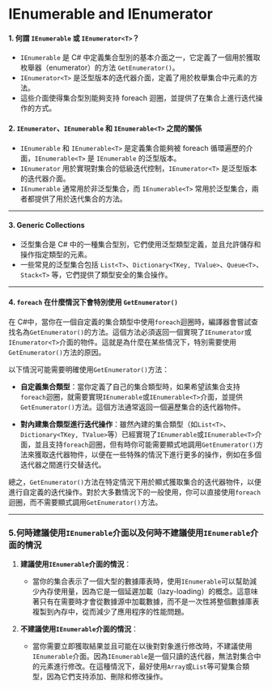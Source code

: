 # IEnumerable and IEnumerator

#### 1. 何謂 `IEnumerable` 或 `IEnumerator<T>`？

- `IEnumerable` 是 C# 中定義集合型別的基本介面之一，它定義了一個用於獲取枚舉器（enumerator）的方法 `GetEnumerator()`。
- `IEnumerator<T>` 是泛型版本的迭代器介面，定義了用於枚舉集合中元素的方法。
- 這些介面使得集合型別能夠支持 foreach 迴圈，並提供了在集合上進行迭代操作的方式。

#### 2. `IEnumerator`、`IEnumerable` 和 `IEnumerable<T>` 之間的關係

- `IEnumerable` 和 `IEnumerable<T>` 是定義集合能夠被 foreach 循環遍歷的介面，`IEnumerable<T>` 是 `IEnumerable` 的泛型版本。
- `IEnumerator` 用於實現對集合的低級迭代控制，`IEnumerator<T>` 是泛型版本的迭代器介面。
- `IEnumerable` 通常用於非泛型集合，而 `IEnumerable<T>` 常用於泛型集合，兩者都提供了用於迭代集合的方法。

---

#### 3. Generic Collections

- 泛型集合是 C# 中的一種集合型別，它們使用泛型類型定義，並且允許儲存和操作指定類型的元素。
- 一些常見的泛型集合包括 `List<T>`、`Dictionary<TKey, TValue>`、`Queue<T>`、`Stack<T>` 等，它們提供了類型安全的集合操作。

---

#### 4. `foreach` 在什麼情況下會特別使用 `GetEnumerator()`

在 C#中，當你在一個自定義的集合類型中使用`foreach`迴圈時，編譯器會嘗試查找名為`GetEnumerator()`的方法。這個方法必須返回一個實現了`IEnumerator`或`IEnumerator<T>`介面的物件。這就是為什麼在某些情況下，特別需要使用`GetEnumerator()`方法的原因。

以下情況可能需要明確使用`GetEnumerator()`方法：

- **自定義集合類型**：當你定義了自己的集合類型時，如果希望該集合支持`foreach`迴圈，就需要實現`IEnumerable`或`IEnumerable<T>`介面，並提供`GetEnumerator()`方法。這個方法通常返回一個遍歷集合的迭代器物件。

- **對內建集合類型進行迭代操作**：雖然內建的集合類型（如`List<T>`、`Dictionary<TKey, TValue>`等）已經實現了`IEnumerable`或`IEnumerable<T>`介面，並且支持`foreach`迴圈，但有時你可能需要顯式地調用`GetEnumerator()`方法來獲取迭代器物件，以便在一些特殊的情況下進行更多的操作，例如在多個迭代器之間進行交替迭代。

總之，`GetEnumerator()`方法在特定情況下用於顯式獲取集合的迭代器物件，以便進行自定義的迭代操作。對於大多數情況下的一般使用，你可以直接使用`foreach`迴圈，而不需要顯式調用`GetEnumerator()`方法。

---

### **5.何時建議使用`IEnumerable`介面以及何時不建議使用`IEnumerable`介面的情況**

1. **建議使用`IEnumerable`介面的情況**：

   - 當你的集合表示了一個大型的數據庫表時，使用`IEnumerable`可以幫助減少內存使用量，因為它是一個延遲加載（lazy-loading）的概念。這意味著只有在需要時才會從數據源中加載數據，而不是一次性將整個數據庫表複製到內存中，從而減少了應用程序的性能問題。

2. **不建議使用`IEnumerable`介面的情況**：

   - 當你需要立即獲取結果並且可能在以後對對象進行修改時，不建議使用`IEnumerable`介面。因為`IEnumerable`是一個只讀的迭代器，無法對集合中的元素進行修改。在這種情況下，最好使用`Array`或`List`等可變集合類型，因為它們支持添加、刪除和修改操作。

